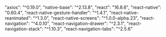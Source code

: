   "axios": "^0.19.0",
    "native-base": "^2.13.8",
    "react": "16.8.6",
    "react-native": "0.60.4",
    "react-native-gesture-handler": "^1.4.1",
    "react-native-reanimated": "^1.3.0",
    "react-native-screens": "^1.0.0-alpha.23",
    "react-navigation": "^4.0.10",
    "react-navigation-drawer": "^2.3.1",
    "react-navigation-stack": "^1.10.3",
    "react-navigation-tabs": "^2.5.6"
    
